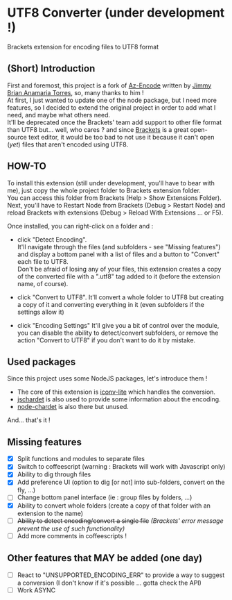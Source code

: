 UTF8 Converter (under development !)
=========

Brackets extension for encoding files to UTF8 format

(Short) Introduction
-----------------
First and foremost, this project is a fork of [Az-Encode](https://github.com/Azakur4/Az-Encode) written by [Jimmy Brian Anamaria Torres](https://github.com/Azakur4), so, many thanks to him !  
At first, I just wanted to update one of the node package, but I need more features, so I decided to extend the original project in order to add what I need, and maybe what others need.  
It'll be deprecated once the Brackets' team add support to other file format than UTF8 but... well, who cares ? and since [Brackets](https://github.com/adobe/brackets) is a great open-source text editor, it would be too bad to not use it because it can't open (*yet*) files that aren't encoded using UTF8.

HOW-TO
------------------
To install this extension (still under development, you'll have to bear with me), just copy the whole project folder to Brackets extension folder.  
You can access this folder from Brackets (Help > Show Extensions Folder).  
Next, you'll have to Restart Node from Brackets (Debug > Restart Node) and reload Brackets with extensions (Debug > Reload With Extensions ... or F5).

Once installed, you can right-click on a folder and :
- click "Detect Encoding".  
It'll navigate through the files (and subfolders - see "Missing features") and display a bottom panel with a list of files and a button to "Convert" each file to UTF8.  
Don't be afraid of losing any of your files, this extension creates a copy of the converted file with a ".utf8" tag added to it (before the extension name, of course).

- click "Convert to UTF8".
It'll convert a whole folder to UTF8 but creating a copy of it and converting everything in it (even subfolders if the settings allow it)

- click "Encoding Settings"
It'll give you a bit of control over the module, you can disable the ability to detect/convert subfolders, or remove the action "Convert to UTF8" if you don't want to do it by mistake.

Used packages
--------------------
Since this project uses some NodeJS packages, let's introduce them !
- The core of this extension is [iconv-lite](https://github.com/ashtuchkin/iconv-lite) which handles the conversion.
- [jschardet](https://github.com/aadsm/jschardet) is also used to provide some information about the encoding.
- [node-chardet](https://github.com/runk/node-chardet) is also there but unused.  

And... that's it !

Missing features
---------------
- [x] Split functions and modules to separate files
- [x] Switch to coffeescript (warning : Brackets will work with Javascript only)
- [x] Ability to dig through files
- [x] Add preference UI (option to dig [or not] into sub-folders, convert on the fly, ...)
- [ ] Change bottom panel interface (ie : group files by folders, ...)
- [x] Ability to convert whole folders (create a copy of that folder with an extension to the name)
- [ ] ~~Ability to detect encoding/convert a single file~~ _(Brackets' error message prevent the use of such functionality)_
- [ ] Add more comments in coffeescripts !

Other features that MAY be added (one day)
---------------------
- [ ] React to "UNSUPPORTED_ENCODING_ERR" to provide a way to suggest a conversion (I don't know if it's possible ... gotta check the API)
- [ ] Work ASYNC 
